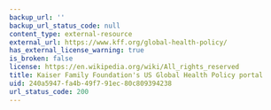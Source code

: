 ```yaml
---
backup_url: ''
backup_url_status_code: null
content_type: external-resource
external_url: https://www.kff.org/global-health-policy/
has_external_license_warning: true
is_broken: false
license: https://en.wikipedia.org/wiki/All_rights_reserved
title: Kaiser Family Foundation's US Global Health Policy portal
uid: 240a5947-fa4b-49f7-91ec-80c809394238
url_status_code: 200
---
```

